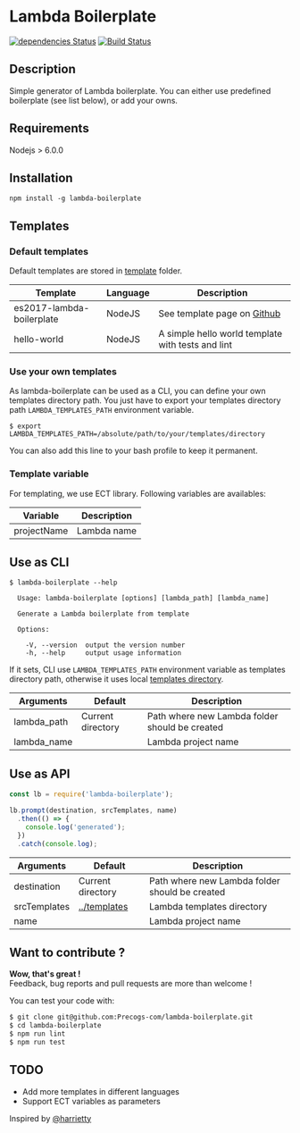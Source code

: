# Lambda Boilerplate

[![dependencies Status](https://david-dm.org/Precogs-com/lambda-boilerplate/status.svg)](https://david-dm.org/Precogs-com/lambda-boilerplate) [![Build Status](https://travis-ci.org/Precogs-com/lambda-boilerplate.svg?branch=master)](https://travis-ci.org/Precogs-com/lambda-boilerplate)

## Description

Simple generator of Lambda boilerplate. You can either use predefined boilerplate (see list below), or add your owns.

## Requirements
Nodejs > 6.0.0

## Installation
```
npm install -g lambda-boilerplate
```

## Templates

### Default templates

Default templates are stored in [template](./templates) folder.

| Template | Language | Description |
| ------ | ------ | ------ |
| es2017-lambda-boilerplate | NodeJS | See template page on [Github](https://github.com/irvinlim/es2017-lambda-boilerplate)  |
| hello-world | NodeJS | A simple hello world template with tests and lint |

### Use your own templates
As lambda-boilerplate can be used as a CLI, you can define your own templates directory path. You just have to export your templates directory path `LAMBDA_TEMPLATES_PATH` environment variable.

```
$ export LAMBDA_TEMPLATES_PATH=/absolute/path/to/your/templates/directory
```

You can also add this line to your bash profile to keep it permanent.

### Template variable

For templating, we use ECT library. Following variables are availables:

| Variable | Description |
| ------ | ------ |
| projectName | Lambda name |

## Use as CLI
```
$ lambda-boilerplate --help

  Usage: lambda-boilerplate [options] [lambda_path] [lambda_name]

  Generate a Lambda boilerplate from template

  Options:

    -V, --version  output the version number
    -h, --help     output usage information
```

If it sets, CLI use `LAMBDA_TEMPLATES_PATH` environment variable as templates directory path, otherwise it uses local [templates directory](./templates).

| Arguments | Default | Description |
| ------ | ------ | ------ |
| lambda_path | Current directory | Path where new Lambda folder should be created |
| lambda_name |   | Lambda project name |

## Use as API

```js
const lb = require('lambda-boilerplate');

lb.prompt(destination, srcTemplates, name)
  .then(() => {
    console.log('generated');
  })
  .catch(console.log);
```

| Arguments | Default | Description |
| ------ | ------ | ------ |
| destination | Current directory | Path where new Lambda folder should be created |
| srcTemplates | [../templates](./templates) | Lambda templates directory |
| name |   | Lambda project name |

## Want to contribute ?
**Wow, that's great !**  
Feedback, bug reports and pull requests are more than welcome !

You can test your code with:
```bash
$ git clone git@github.com:Precogs-com/lambda-boilerplate.git
$ cd lambda-boilerplate
$ npm run lint
$ npm run test
```

## TODO
- Add more templates in different languages
- Support ECT variables as parameters


Inspired by [@harrietty](https://medium.com/northcoders/creating-a-project-generator-with-node-29e13b3cd309)